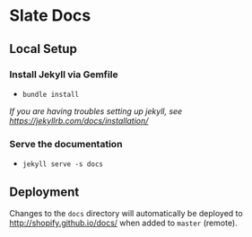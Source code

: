# Slate Docs

## Local Setup

### Install Jekyll via Gemfile
- `bundle install`

*If you are having troubles setting up jekyll, see https://jekyllrb.com/docs/installation/*

### Serve the documentation
- `jekyll serve -s docs`

## Deployment
Changes to the `docs` directory will automatically be deployed to http://shopify.github.io/docs/ when added to `master` (remote).
